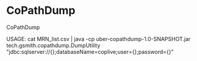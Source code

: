 # CoPathDump
CoPathDump

USAGE: cat MRN_list.csv | java -cp uber-copathdump-1.0-SNAPSHOT.jar tech.gsmith.copathdump.DumpUtility "jdbc:sqlserver://{};databaseName=coplive;user={};password={}"
